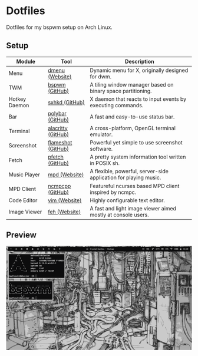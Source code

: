 # Dotfiles
Dotfiles for my bspwm setup on Arch Linux.

## Setup

| Module    | Tool    | Description    |
|---------------- | --------------- | --------------- |
| Menu    | [dmenu (Website)](https://tools.suckless.org/dmenu/)    | Dynamic menu for X, originally designed for dwm.    |
| TWM    | [bspwm (GitHub)](https://github.com/baskerville/bspwm)    | A tiling window manager based on binary space partitioning.     |
| Hotkey Daemon   | [sxhkd (GitHub)](https://github.com/baskerville/sxhkd)  | X daemon that reacts to input events by executing commands.   |
| Bar   | [polybar (GitHub)](https://github.com/polybar/polybar)   | A fast and easy-to-use status bar.    |
| Terminal   | [alacritty (GitHub)](https://github.com/alacritty/alacritty)    | A cross-platform, OpenGL terminal emulator.    |
| Screenshot   | [flameshot (GitHub)](https://github.com/flameshot-org/flameshot)   | Powerful yet simple to use screenshot software.      |
| Fetch    | [pfetch (GitHub)](https://github.com/dylanaraps/pfetch)   | A pretty system information tool written in POSIX sh.   |
| Music Player    | [mpd (Website)](https://www.musicpd.org/)   | A flexible, powerful, server-side application for playing music.   |
| MPD Client    | [ncmpcpp (GitHub)](https://github.com/ncmpcpp/ncmpcpp)   | Featureful ncurses based MPD client inspired by ncmpc.   |
| Code Editor    | [vim (Website)](https://www.vim.org/)   | Highly configurable text editor.   |
| Image Viewer    | [feh (Website)](https://feh.finalrewind.org/)   | A fast and light image viewer aimed mostly at console users.   |

## Preview
![lainpreview.png](https://github.com/mafezoli/dotfiles/blob/main/previews/lainpreview.png)
